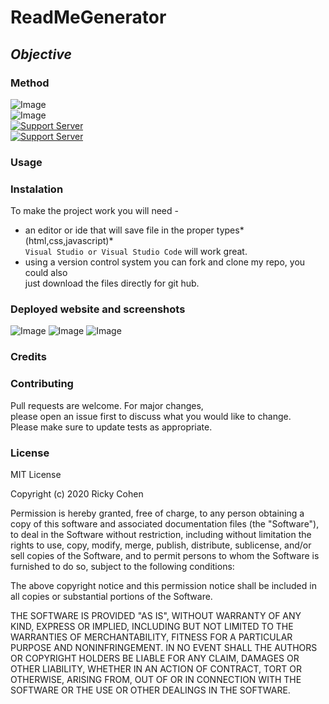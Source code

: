 # ReadMeGenerator


## *Objective* 


### Method




![Image](https://img.shields.io/badge/languages-javascript-blue)<br>
![Image](https://img.shields.io/website?down_color=red&down_message=Down&style=plastic&up_color=Lightgreen&up_message=Up&url=https%3A%2F%2Frickycohen88.github.io%2FCodeRefractor%2F)<br>
[![Support Server](https://img.shields.io/discord/758849764959191071.svg?color=7289da&label=UofMcohort&logo=discord&style=flat-square)](https://discord.gg/HaWKVB6)<br>
[![Support Server](https://img.shields.io/discord/568508644669390905.svg?color=7289da&label=Personal&logo=discord&style=pastic)](https://discord.gg/Sj6HrJQ)




### Usage 


### Instalation
To make the project work you will need -
* an editor or ide that will save file in the proper types*(html,css,javascript)* <br>
`Visual Studio or Visual Studio Code` will work great.
* using a version control system you can fork and clone my repo, you could also<br>
just download the files directly for git hub.

### Deployed website and screenshots
![Image](images/title.JPG "website title")
![Image](images/Screen1.JPG "Screenshot 1")
![Image](images/screen2.JPG "Screenshot 2")


### Credits




### Contributing
Pull requests are welcome. For major changes,<br>
please open an issue first to discuss what you would like to change.<br>
 Please make sure to update tests as appropriate.


### License
MIT License

Copyright (c) 2020 Ricky Cohen

Permission is hereby granted, free of charge, to any person obtaining a copy
of this software and associated documentation files (the "Software"), to deal
in the Software without restriction, including without limitation the rights
to use, copy, modify, merge, publish, distribute, sublicense, and/or sell
copies of the Software, and to permit persons to whom the Software is
furnished to do so, subject to the following conditions:

The above copyright notice and this permission notice shall be included in all
copies or substantial portions of the Software.

THE SOFTWARE IS PROVIDED "AS IS", WITHOUT WARRANTY OF ANY KIND, EXPRESS OR
IMPLIED, INCLUDING BUT NOT LIMITED TO THE WARRANTIES OF MERCHANTABILITY,
FITNESS FOR A PARTICULAR PURPOSE AND NONINFRINGEMENT. IN NO EVENT SHALL THE
AUTHORS OR COPYRIGHT HOLDERS BE LIABLE FOR ANY CLAIM, DAMAGES OR OTHER
LIABILITY, WHETHER IN AN ACTION OF CONTRACT, TORT OR OTHERWISE, ARISING FROM,
OUT OF OR IN CONNECTION WITH THE SOFTWARE OR THE USE OR OTHER DEALINGS IN THE
SOFTWARE.



   